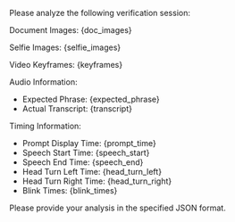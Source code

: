 Please analyze the following verification session:

Document Images:
{doc_images}

Selfie Images:
{selfie_images}

Video Keyframes:
{keyframes}

Audio Information:

- Expected Phrase: {expected_phrase}
- Actual Transcript: {transcript}

Timing Information:

- Prompt Display Time: {prompt_time}
- Speech Start Time: {speech_start}
- Speech End Time: {speech_end}
- Head Turn Left Time: {head_turn_left}
- Head Turn Right Time: {head_turn_right}
- Blink Times: {blink_times}

Please provide your analysis in the specified JSON format.

